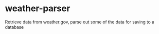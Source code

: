 weather-parser
==============

Retrieve data from weather.gov, parse out some of the data for saving to a database
